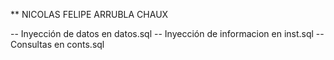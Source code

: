 ** NICOLAS FELIPE ARRUBLA CHAUX

-- Inyección de datos en datos.sql
-- Inyección de informacion en inst.sql
-- Consultas en conts.sql